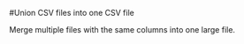#Union CSV files into one CSV file

Merge multiple files with the same columns into one large file.

